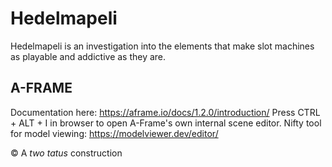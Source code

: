 # Hedelmapeli

Hedelmapeli is an investigation into the elements that make slot machines as playable and addictive as they are.

## A-FRAME

Documentation here: https://aframe.io/docs/1.2.0/introduction/
Press CTRL + ALT + I in browser to open A-Frame's own internal scene editor.
Nifty tool for model viewing: https://modelviewer.dev/editor/

© A _two tatus_ construction
